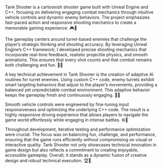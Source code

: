 Tank Shooter is a cartoonish shooter game built with Unreal Engine and C++, focusing on delivering engaging combat mechanics through intuitive vehicle controls and dynamic enemy behaviors. The project emphasizes fast-paced action and responsive shooting mechanics to create a memorable gaming experience. 🎮🚀

The gameplay centers around turret-based enemies that challenge the player’s strategic thinking and shooting accuracy. By leveraging Unreal Engine’s C++ framework, I developed precise shooting mechanics that incorporate real-time feedback, realistic projectile physics, and smooth animations. This ensures that every shot counts and that combat remains both challenging and fun. 🔫💥

A key technical achievement in Tank Shooter is the creation of adaptive AI routines for turret enemies. Using custom C++ code, enemy turrets exhibit smart targeting behaviors that adjust to the player’s movements, providing a balanced yet unpredictable combat environment. This adaptive behavior keeps the gameplay fresh and continuously engaging. 🤖🎯

Smooth vehicle controls were engineered by fine-tuning input responsiveness and optimizing the underlying C++ code. The result is a highly responsive driving experience that allows players to navigate the game world effortlessly while engaging in intense battles. ⚙️🚗

Throughout development, iterative testing and performance optimization were crucial. The focus was on balancing fun, challenge, and performance, ensuring that the game runs efficiently without compromising on visual or interactive quality. Tank Shooter not only showcases technical innovation in game design but also reflects a commitment to creating enjoyable, accessible gameplay. Overall, it stands as a dynamic fusion of creative design and robust technical execution. 🏆🌟

